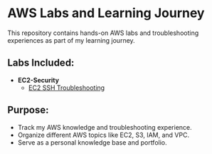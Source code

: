 # AWS Labs and Learning Journey 

This repository contains hands-on AWS labs and troubleshooting experiences as part of my learning journey.

## Labs Included:
- **EC2-Security**
  - [EC2 SSH Troubleshooting](EC2_SSH_Lab.md)

## Purpose:
- Track my AWS knowledge and troubleshooting experience.
- Organize different AWS topics like EC2, S3, IAM, and VPC.
- Serve as a personal knowledge base and portfolio.
